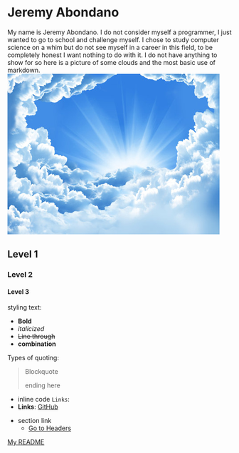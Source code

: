 # Jeremy Abondano

My name is Jeremy Abondano. I do not consider myself a programmer, I just wanted to go to school and challenge myself. I chose to study computer science on a whim but do not see myself in a career in this field, to be completely honest I want nothing to do with it. I do not have anything to show for so here is a picture of some clouds and the most basic use of markdown. 
![Image of clouds](/images/clouds.png)


## Level 1
### Level 2
#### Level 3
styling text:
- **Bold**
- *italicized*
- ~~Line through~~
- **combination**


Types of quoting:
 > Blockquote 
  >
  > ending here
* inline code `Links`:
* **Links**:
  [GitHub](https://github.com)
- section link
  - [Go to Headers](#headers)


[My README](README.md)
